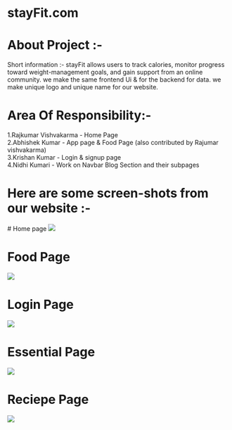 # stayFit.com
<h1>About Project :-</h1>
Short information :- stayFit allows users to track calories, monitor progress toward weight-management goals, and gain support from an online community. we make the same frontend Ui &amp; for the backend for data. we make unique logo and unique name for our website.
<h1>Area Of Responsibility:-</h1> 
1.Rajkumar Vishvakarma - Home Page</br>
2.Abhishek Kumar - App page & Food Page (also contributed by Rajumar vishvakarma)</br>
3.Krishan Kumar - Login & signup page</br>
4.Nidhi Kumari -  Work on Navbar Blog Section and their subpages</br>

<h1>Here are some screen-shots from our website :-</h1>
# Home page
<img src="https://user-images.githubusercontent.com/101396134/209457493-6152e5ee-0035-4d8a-b53c-99fa72abb470.png"/>

# Food Page
<img src="https://user-images.githubusercontent.com/101396134/209457519-28156ef1-d593-4694-bbe0-659b231a6776.png"/>

# Login Page
<img src="https://user-images.githubusercontent.com/101396134/209457536-0f826fe4-3c72-4b94-9a32-59d7f7333c98.png"/>

# Essential Page
<img src="https://user-images.githubusercontent.com/101396134/209457545-ee542967-53d1-419e-860b-4f0e00ec813d.png"/>

# Reciepe Page
<img src="https://user-images.githubusercontent.com/101396134/209457570-26e38995-e5d6-42b7-91bc-bfc6102e29c9.png"/>
